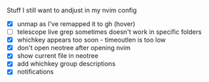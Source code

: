 Stuff I still want to andjust in my nvim config
 - [x] unmap <C-K> as I've remapped it to gh (hover)
 - [ ] telescope live grep sometimes doesn't work in specific folders
 - [x] whichkey appears too soon - timeoutlen is too low
 - [x] don't open neotree after opening nvim
 - [x] show current file in neotree
 - [x] add whichkey group descriptions
 - [x] notifications
